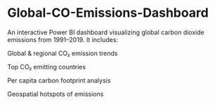 # Global-CO-Emissions-Dashboard
An interactive Power BI dashboard visualizing global carbon dioxide emissions from 1991–2019.
It includes:

Global & regional CO₂ emission trends

Top CO₂ emitting countries

Per capita carbon footprint analysis

Geospatial hotspots of emissions
